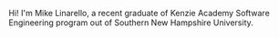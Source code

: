 Hi! I'm Mike Linarello, a recent graduate of Kenzie Academy Software Engineering program out of Southern New Hampshire University.
